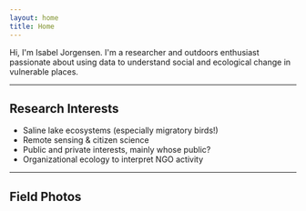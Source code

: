 ```yaml
---
layout: home
title: Home
---
```


Hi, I'm Isabel Jorgensen. I'm a researcher and outdoors enthusiast passionate about using data to understand social and ecological change in vulnerable places.

---

## Research Interests

- Saline lake ecosystems (especially migratory birds!)
- Remote sensing & citizen science
- Public and private interests, mainly whose public?
- Organizational ecology to interpret NGO activity

---

## Field Photos

